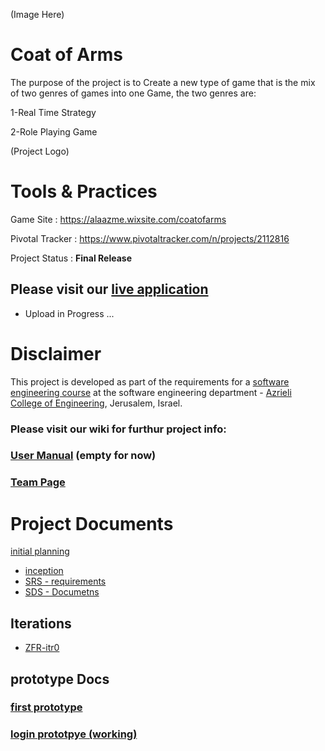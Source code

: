 (Image Here)
# Coat of Arms
The purpose of the project is to Create a new type of game that is the mix of two genres of games into one Game, the two genres are:

1-Real Time Strategy

2-Role Playing Game


 (Project Logo)

 
# Tools & Practices

Game Site : https://alaazme.wixsite.com/coatofarms

Pivotal Tracker : https://www.pivotaltracker.com/n/projects/2112816

Project Status : **Final Release**
 
## Please visit our [live application](#)
- Upload in Progress ...

# Disclaimer
This project is developed as part of the requirements for a [software engineering course](https://github.com/jce-il/se-class/wiki) at the software engineering department - [Azrieli College of Engineering](http://www.jce.ac.il/), Jerusalem, Israel.


### Please visit our wiki for furthur project info: 

### [User Manual](../../wiki/user-manual) (empty for now)

### [Team Page](../../wiki/team)

 # Project Documents
 
 [initial planning](https://drive.google.com/open?id=0B_XSkcez-hlYaEhvWFdRX0xUaDA)
  
 - [inception](../../wiki/inception-planning)
 - [SRS - requirements](../../wiki/SRS)
 - [SDS - Documetns](../../wiki/SDS)
  
  ## Iterations
  - [ZFR-itr0](../../wiki/ZFR-itr0)
  
  ## prototype Docs
  
### [first prototype](https://drive.google.com/file/d/0B_XSkcez-hlYeG82cnVidTZqeGs/view)
  
 ### [login prototpye (working)](https://drive.google.com/file/d/0B_XSkcez-hlYam9mbTlmLUp3d28/view)
 
